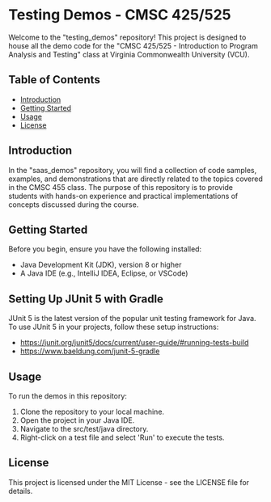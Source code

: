 # Testing Demos - CMSC 425/525

Welcome to the "testing_demos" repository! This project is designed to house all the demo code for the "CMSC 425/525 - Introduction to Program Analysis and Testing" class at Virginia Commonwealth University (VCU). 

## Table of Contents
- [Introduction](#introduction)
- [Getting Started](#getting-started)
- [Usage](#usage)
- [License](#license)

## Introduction

In the "saas_demos" repository, you will find a collection of code samples, examples, and demonstrations that are directly related to the topics covered in the CMSC 455 class. The purpose of this repository is to provide students with hands-on experience and practical implementations of concepts discussed during the course.

## Getting Started

Before you begin, ensure you have the following installed:
- Java Development Kit (JDK), version 8 or higher
- A Java IDE (e.g., IntelliJ IDEA, Eclipse, or VSCode)

## Setting Up JUnit 5 with Gradle

JUnit 5 is the latest version of the popular unit testing framework for Java. To use JUnit 5 in your projects, follow these setup instructions:
- https://junit.org/junit5/docs/current/user-guide/#running-tests-build 
- https://www.baeldung.com/junit-5-gradle

## Usage

To run the demos in this repository:

1. Clone the repository to your local machine.
2. Open the project in your Java IDE.
3. Navigate to the src/test/java directory.
3. Right-click on a test file and select 'Run' to execute the tests.

## License

This project is licensed under the MIT License - see the LICENSE file for details.
